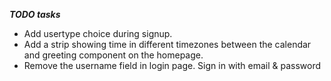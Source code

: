 ***TODO tasks***

- Add usertype choice during signup.
- Add a strip showing time in different timezones between the calendar and greeting component on the homepage.
- Remove the username field in login page. Sign in with email & password